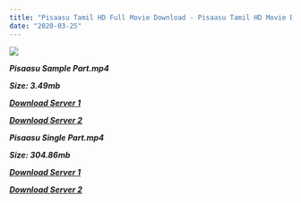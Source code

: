 ```yaml
---
title: "Pisaasu Tamil HD Full Movie Download - Pisaasu Tamil HD Movie Download"
date: "2020-03-25"
---
```


![](https://images.moviebuff.com/c459d2ab-df07-4cbe-8857-ce721aa95895?w=1000)

**_Pisaasu Sample Part.mp4_**

**_Size: 3.49mb_**

**_[Download Server 1](http://dl2.tamilsrcg.xyz/load/2014/Pisaasu/Pisaasu{8713b6b5f6e59cdcf244c33a3a7a492372c7347c9d869ddefa7d70dd3612d3d9}20(2014){8713b6b5f6e59cdcf244c33a3a7a492372c7347c9d869ddefa7d70dd3612d3d9}20HDRip{8713b6b5f6e59cdcf244c33a3a7a492372c7347c9d869ddefa7d70dd3612d3d9}20Sample.mp4)_**

**_[Download Server 2](http://dl2.tamilsrcg.xyz/load/2014/Pisaasu/Pisaasu{8713b6b5f6e59cdcf244c33a3a7a492372c7347c9d869ddefa7d70dd3612d3d9}20(2014){8713b6b5f6e59cdcf244c33a3a7a492372c7347c9d869ddefa7d70dd3612d3d9}20HDRip{8713b6b5f6e59cdcf244c33a3a7a492372c7347c9d869ddefa7d70dd3612d3d9}20Sample.mp4)_**

**_Pisaasu Single Part.mp4_**

**_Size: 304.86mb_**

**_[Download Server 1](http://dl2.tamilsrcg.xyz/load/2014/Pisaasu/Pisaasu{8713b6b5f6e59cdcf244c33a3a7a492372c7347c9d869ddefa7d70dd3612d3d9}20(2014){8713b6b5f6e59cdcf244c33a3a7a492372c7347c9d869ddefa7d70dd3612d3d9}20HDRip.mp4)_**

**_[Download Server 2](http://dl2.tamilsrcg.xyz/load/2014/Pisaasu/Pisaasu{8713b6b5f6e59cdcf244c33a3a7a492372c7347c9d869ddefa7d70dd3612d3d9}20(2014){8713b6b5f6e59cdcf244c33a3a7a492372c7347c9d869ddefa7d70dd3612d3d9}20HDRip.mp4)_**
